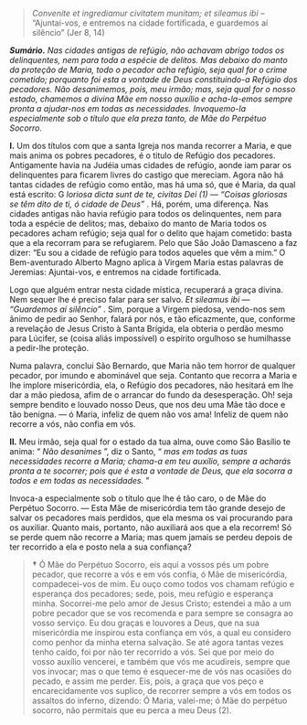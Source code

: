 > *Convenite et ingrediamur civitatem munitam; et sileamus ibi* – “Ajuntai-vos, e entremos na cidade fortificada, e guardemos aí silêncio” (Jer 8, 14)

***Sumário.** Nas cidades antigas de refúgio, não achavam abrigo todos os delinquentes, nem para toda a espécie de delitos. Mas debaixo do manto da proteção de Maria, todo o pecador acha refúgio, seja qual for o crime cometido; porquanto foi esta a vontade de Deus constituindo-a Refúgio dos pecadores. Não desanimemos, pois, meu irmão; mas, seja qual for o nosso estado, chamemos a divina Mãe em nosso auxílio e acha-la-emos sempre pronta a ajudar-nos em todas as necessidades. Invoquemo-la especialmente sob o título que ela preza tanto, de Mãe do Perpétuo Socorro.*

**I.** Um dos títulos com que a santa Igreja nos manda recorrer a Maria, e que mais anima os pobres pecadores, é o titulo de Refúgio dos pecadores. Antigamente havia na Judéia umas cidades de refúgio, aonde iam parar os delinquentes para ficarem livres do castigo que mereciam. Agora não há tantas cidades de refúgio como então, mas há uma só, que é Maria, da qual está escrito: G *loriosa dicta sunt de te, civitas Dei (1) — “Coisas gloriosas se têm dito de ti, ó cidade de Deus”* . Há, porém, uma diferença. Nas cidades antigas não havia refúgio para todos os delinquentes, nem para toda a espécie de delitos; mas, debaixo do manto de Maria todos os pecadores acham refúgio; seja qual for o delito que hajam cometido: basta que a ela recorram para se refugiarem. Pelo que São João Damasceno a faz dizer: “Eu sou a cidade de refúgio para todos aqueles que vêm a mim.” O Bem-aventurado Alberto Magno aplica à Virgem Maria estas palavras de Jeremias: Ajuntai-vos, e entremos na cidade fortificada.

Logo que alguém entrar nesta cidade mística, recuperará a graça divina. Nem sequer lhe é preciso falar para ser salvo. *Et sileamus ibi — “Guardemos aí silêncio”* . Sim, porque a Virgem piedosa, vendo-nos sem ânimo de pedir ao Senhor, falará por nós, e tão eficazmente, que, conforme a revelação de Jesus Cristo à Santa Brígida, ela obteria o perdão mesmo para Lúcifer, se (coisa aliás impossível) o espírito orgulhoso se humilhasse a pedir-lhe proteção.

Numa palavra, conclui São Bernardo, que Maria não tem horror de qualquer pecador, por imundo e abominável que seja. Contanto que recorra a Maria e lhe implore misericórdia, ela, o Refúgio dos pecadores, não hesitará em lhe dar a mão piedosa, afim de o arrancar do fundo da desesperação. Oh! seja sempre bendito e louvado nosso Deus, que nos deu uma Mãe tão doce e tão benigna. — ó Maria, infeliz de quem não vos ama! Infeliz de quem não recorre a vós, não confia em vós.

**II.** Meu irmão, seja qual for o estado da tua alma, ouve como São Basílio te anima: “ *Não desanimes* ”, diz o Santo, “ *mas em todas as tuas necessidades recorre a Maria; chama-a em teu auxílio, sempre a acharás pronta a te socorrer; pois que é esta a vontade de Deus, que ela socorra a todos e em todas as necessidades.* ”

Invoca-a especialmente sob o título que lhe é tão caro, o de Mãe do Perpétuo Socorro. — Esta Mãe de misericórdia tem tão grande desejo de salvar os pecadores mais perdidos, que ela mesma os vai procurando para os auxiliar. Quanto mais, portanto, não auxiliará aos que a ela recorrem! Só se perde quem não recorre a Maria; mas quem jamais se perdeu depois de ter recorrido a ela e posto nela a sua confiança?

> **†** Ó Mãe do Perpétuo Socorro, eis aqui a vossos pés um pobre pecador, que recorre a vós e em vós confia, ó Mãe de misericórdia, compadecei-vos de mim. Eu ouço como todos vos chamam refúgio e esperança dos pecadores; sede, pois, meu refúgio e esperança minha. Socorrei-me pelo amor de Jesus Cristo; estendei a mão a um pobre pecador que se vos recomenda e para sempre se consagra ao vosso serviço. Eu dou graças e louvores a Deus, que na sua misericórdia me inspirou esta confiança em vós, a qual eu considero como penhor da minha eterna salvação. Se até agora tantas vezes tenho caído, foi por não ter recorrido a vós. Sei que por meio do vosso auxílio vencerei, e também que vós me acudireis, sempre que vos invocar; mas o que temo é esquecer-me de vós nas ocasiões do pecado, e assim me perder. Eis, pois, a graça que vos peço e encarecidamente vos suplico, de recorrer sempre a vós em todos os assaltos do inferno, dizendo: Ó Maria, valei-me; ó Mãe do perpétuo socorro, não permitais que eu perca a meu Deus (2).
